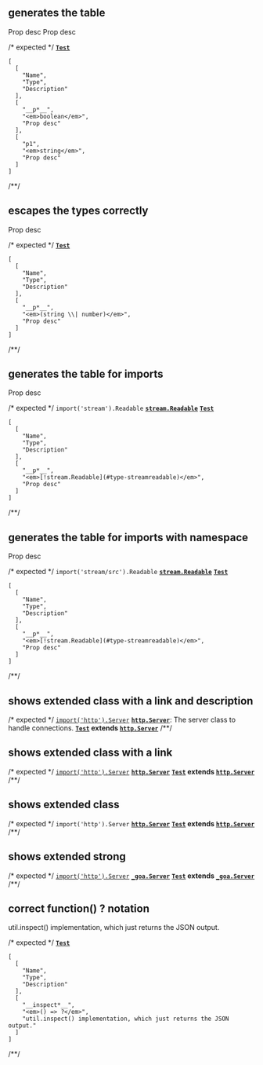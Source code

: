 ## generates the table
<types>
  <type name="Test">
    <prop boolean name="p">Prop desc</prop>
    <prop opt string name="p1">Prop desc</prop>
  </type>
</types>

/* expected */
__[`Test`](t-type)__

```table
[
  [
    "Name",
    "Type",
    "Description"
  ],
  [
    "__p*__",
    "<em>boolean</em>",
    "Prop desc"
  ],
  [
    "p1",
    "<em>string</em>",
    "Prop desc"
  ]
]
```
/**/

## escapes the types correctly
<types>
  <type name="Test">
    <prop type="string|number" name="p">Prop desc</prop>
  </type>
</types>

/* expected */
__[`Test`](t-type)__

```table
[
  [
    "Name",
    "Type",
    "Description"
  ],
  [
    "__p*__",
    "<em>(string \\| number)</em>",
    "Prop desc"
  ]
]
```
/**/

## generates the table for imports
<types>
  <import from="stream" name="Readable" />
  <type name="Test">
    <prop type="!stream.Readable" name="p">Prop desc</prop>
  </type>
</types>

/* expected */
`import('stream').Readable` __[`stream.Readable`](l-type)__
__[`Test`](t-type)__

```table
[
  [
    "Name",
    "Type",
    "Description"
  ],
  [
    "__p*__",
    "<em>[!stream.Readable](#type-streamreadable)</em>",
    "Prop desc"
  ]
]
```
/**/

## generates the table for imports with namespace
<types>
  <import from="stream/src" ns="stream" name="Readable" />
  <type name="Test">
    <prop type="!stream.Readable" name="p">Prop desc</prop>
  </type>
</types>

/* expected */
`import('stream/src').Readable` __[`stream.Readable`](l-type)__
__[`Test`](t-type)__

```table
[
  [
    "Name",
    "Type",
    "Description"
  ],
  [
    "__p*__",
    "<em>[!stream.Readable](#type-streamreadable)</em>",
    "Prop desc"
  ]
]
```
/**/

## shows extended class with a link and description
<types>
  <import name="Server" from="http" desc="The server class to handle connections." link="https://nodejs.com/api/http.html#Server"/>
  <type extends="http.Server" name="Test"/>
</types>

/* expected */
[`import('http').Server`](https://nodejs.com/api/http.html#Server) __[`http.Server`](l-type)__: The server class to handle connections.
__[`Test`](t-type) extends <a href="https://nodejs.com/api/http.html#Server" title="The server class to handle connections.">`http.Server`</a>__
/**/

## shows extended class with a link
<types>
  <import name="Server" from="http" link="https://nodejs.com/api/http.html#Server"/>
  <type extends="http.Server" name="Test"/>
</types>

/* expected */
[`import('http').Server`](https://nodejs.com/api/http.html#Server) __[`http.Server`](l-type)__
__[`Test`](t-type) extends [`http.Server`](https://nodejs.com/api/http.html#Server)__
/**/

## shows extended class
<types>
  <import name="Server" from="http" />
  <type extends="http.Server" name="Test"/>
</types>

/* expected */
`import('http').Server` __[`http.Server`](l-type)__
__[`Test`](t-type) extends [`http.Server`](#type-httpserver)__
/**/

## shows extended strong
<types>
  <import name="Server" ns="_goa" from="http" link="https://nodejs.com/api/http.html#_section" />
  <type extends="_goa.Server" name="Test"/>
</types>

/* expected */
[`import('http').Server`](https://nodejs.com/api/http.html#_section) <strong>[`_goa.Server`](l-type)</strong>
<strong>[`Test`](t-type) extends [`_goa.Server`](https://nodejs.com/api/http.html#_section)</strong>
/**/

## correct function() ? notation
<types>
  <type name="Test">
    <prop type="function(): ?" name="inspect">
      util.inspect() implementation, which just returns the JSON output.
    </prop>
  </type>
</types>

/* expected */
__[`Test`](t-type)__

```table
[
  [
    "Name",
    "Type",
    "Description"
  ],
  [
    "__inspect*__",
    "<em>() => ?</em>",
    "util.inspect() implementation, which just returns the JSON output."
  ]
]
```
/**/